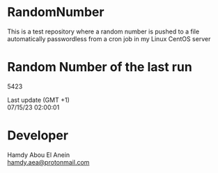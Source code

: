 # RandomNumber    
This is a test repository where a random number is pushed to a file automatically passwordless from a cron job in my Linux CentOS server    
# Random Number of the last run   
5423
      
Last update (GMT +1)    
07/15/23 02:00:01
# Developer    
Hamdy Abou El Anein   
hamdy.aea@protonmail.com
